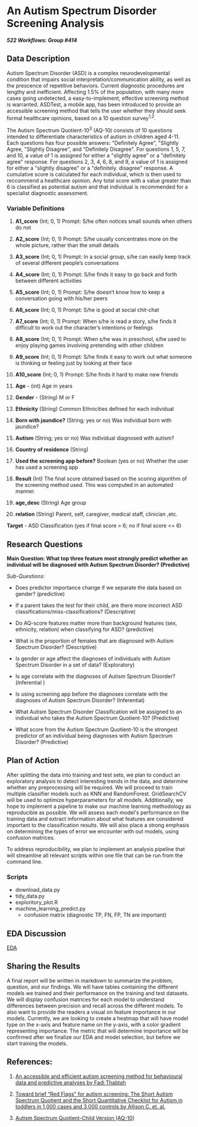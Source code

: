 # An Autism Spectrum Disorder Screening Analysis
##### *522 Workflows: Group \#414*

## Data Description

Autism Spectrum Disorder (ASD) is a complex neurodevelopmental condition that impairs social interpretation/communication ability, as well as the prescence of repetitive behaviors. Current diagnostic procedures are lengthy and inefficient. Affecting 1.5% of the population, with many more cases going undetected, a easy-to-implement, effective screening method is warranted. ASDTest, a mobile app, has been introduced to provide an accessible screening method that tells the user whether they should seek formal healthcare opinions, based on a 10 question survey<sup>1,2</sup>. 

The Autism Spectrum Quotient-10<sup>3</sup> (AQ-10) consists of 10 questions intended to differentiate characteristics of autism in children aged 4-11. Each questions has four possible answers: "Definitely Agree", "Slightly Agree, "Slightly Disagree", and "Definitely Disagree". For questions 1, 5, 7, and 10, a value of 1 is assigned for either a "slightly agree" or a "definitely agree" response. For questions 2, 3, 4, 6, 8, and 9, a value of 1 is assigned for either a "slightly disagree" or a "definitely. disagree" response. A cumulative score is calculated for each individual, which is then used to reccommend a healthcare opinion. Any total score with a value greater than 6 is classified as potential autism and that individual is recommended for a specialist diagnostic assessment.

### Variable Definitions

1. **A1_score** (Int; 0, 1) Prompt: S/he often notices small sounds when others do not

2. **A2_score** (Int; 0, 1) Prompt: S/he usually concentrates more on the whole picture, rather than the small details

3. **A3_score** (Int; 0, 1) Prompt: In a social group, s/he can easily keep track of several different people’s conversations

4. **A4_score** (Int; 0, 1) Prompt: S/he finds it easy to go back and forth between different activities

5. **A5_score** (Int; 0, 1) Prompt: S/he doesn’t know how to keep a conversation going with his/her peers

6. **A6_score** (Int; 0, 1) Prompt: S/he is good at social chit-chat

7. **A7_score** (Int; 0, 1) Prompt: When s/he is read a story, s/he finds it difficult to work out the character’s intentions or feelings

8. **A8_score** (Int; 0, 1) Prompt: When s/he was in preschool, s/he used to enjoy playing games involving pretending with other children

9. **A9_score** (Int; 0, 1) Prompt: S/he finds it easy to work out what someone is thinking or feeling just by looking at their face

10. **A10_score** (Int; 0, 1) Prompt: S/he finds it hard to make new friends

11. **Age** - (int) Age in years

12. **Gender** - (String) M or F

13. **Ethnicity** (String)  Common Ethnicities defined for each individual

14. **Born with jaundice?** (String; yes or no) Was individual born with jaundice?

15. **Autism** (String; yes or no) Was individual diagnosed with autism? 

16. **Country of residence** (String) 

17. **Used the screening app before?** Boolean (yes or no) Whether the user has used a screening app

18. **Result** (Int) The final score obtained based on the scoring algorithm of the screening method used. This was computed in an automated manner.

19. **age_desc** (String) Age group
20. **relation** (String) Parent, self, caregiver, medical staff, clinician ,etc.


**Target** - ASD Classification (yes if final score > 6; no if final score <= 6)

## Research Questions

**Main Question: What top three feature most strongly predict whether an individual will be diagnosed with Autism Spectrum Disorder? (Predictive)**

*Sub-Questions:*

- Does predictor importance change if we separate the data based on gender? (predictive)

- If a parent takes the test for their child, are there more incorrect ASD classifications/miss-classifications? (Descriptive)

- Do AQ-score features matter more than background features (sex, ethnicity, relation) when classifying for ASD? (predictive)

- What is the proportion of females that are diagnosed with Autism Spectrum Disorder? (Descriptive)


- Is gender or age affect the diagnoses of individuals with Autism Spectrum Disorder in a set of data? (Exploratory)

- Is age correlate with the diagnoses of Autism Spectrum Disorder?(Inferential )

- Is using screening app before the diagnoses correlate with the diagnoses of Autism Spectrum Disorder? (Inferential)

- What Autism Spectrum Disorder Classification will be assigned to an individual who takes the Autism Spectrum Quotient-10?
(Predictive)

- What score from the Autism Spectrum Quotient-10 is the strongest predictor of an individual being diagnoses with Autism Spectrum Disorder? (Predictive)

## Plan of Action

After splitting the data into training and test sets, we plan to conduct an exploratory analysis to detect interesting trends in the data, and determine whether any preprocessing will be required. We will proceed to train multiple classifier models such as KNN and RandomForest. GridSearchCV will be used to optimize hyperparameters for all models. Additionally, we hope to implement a pipeline to make our machine learning methodology as reproducible as possible. We will assess each model's performance on the training data and extract information about what features are considered important to the classification results. We will also place a strong emphasis on determining the types of error we encounter with out models, using confusion matrices. 

To address reproducibility, we plan to implement an analysis pipeline that will streamline all relevant scripts within one file that can be run from the command line.

### Scripts 
- download_data.py
- tidy_data.py
- exploritory_plot.R
- machine_learning_predict.py
  - confusion matrix (diagnostic TP, FN, FP, TN are important)

## EDA Discussion

[EDA](https://github.com/UBC-MDS/522-Workflows-Group-414/blob/master/EDA_autism-screening.ipynb)

## Sharing the Results

A final report will be written in markdown to summarize the problem, question, and our findings. We will have tables containing the different models we trained and their performance on the training and test datasets. We will display confusion matrices for each model to understand differences between precision and recall across the different models. To also want to provide the readers a visual on feature importance in our models. Currently, we are looking to create a heatmap that will have model type on the x-axis and feature name on the y-axis, with a color gradient representing importance. The metric that will determine importance will be confirmed after we finalize our EDA and model selection, but before we start training the models.  

## References: 

1. [An accessible and efficient autism screening method for behavioural data and predictive analyses by Fadi Thabtah](https://journals.sagepub.com/doi/full/10.1177/1460458218796636?url_ver=Z39.88-2003&rfr_id=ori%3Arid%3Acrossref.org&rfr_dat=cr_pub%3Dpubmed)

2. [Toward brief “Red Flags” for autism screening: The Short Autism Spectrum Quotient and the Short Quantitative Checklist for Autism in toddlers in 1,000 cases and 3,000 controls by Allison C. et. al.](https://www-sciencedirect-com.proxy.lib.sfu.ca/science/article/pii/S0890856711010331#!)

3. [Autism Spectrum Quotient-Child Version (AQ-10)](https://micmrc.org/system/files/webinars/AQ10-Child.pdf)
